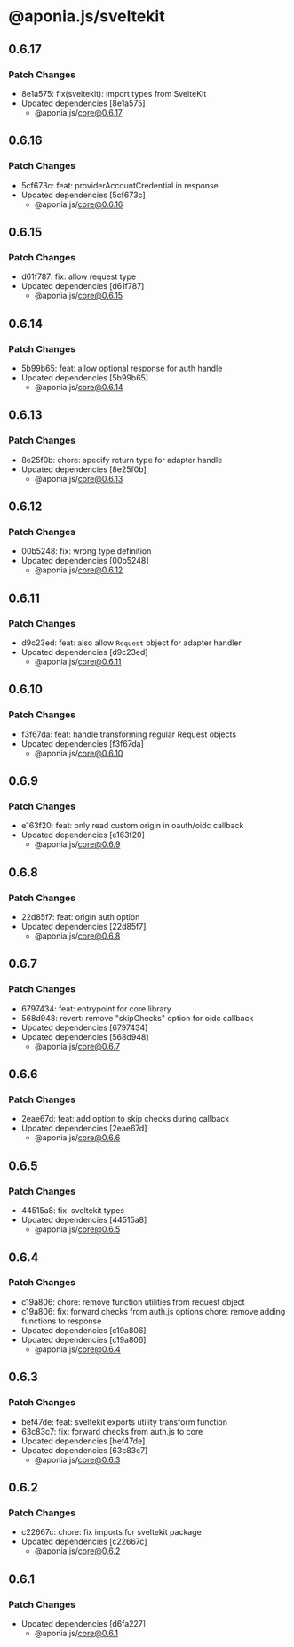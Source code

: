 # @aponia.js/sveltekit

## 0.6.17

### Patch Changes

- 8e1a575: fix(sveltekit): import types from SvelteKit
- Updated dependencies [8e1a575]
  - @aponia.js/core@0.6.17

## 0.6.16

### Patch Changes

- 5cf673c: feat: providerAccountCredential in response
- Updated dependencies [5cf673c]
  - @aponia.js/core@0.6.16

## 0.6.15

### Patch Changes

- d61f787: fix: allow request type
- Updated dependencies [d61f787]
  - @aponia.js/core@0.6.15

## 0.6.14

### Patch Changes

- 5b99b65: feat: allow optional response for auth handle
- Updated dependencies [5b99b65]
  - @aponia.js/core@0.6.14

## 0.6.13

### Patch Changes

- 8e25f0b: chore: specify return type for adapter handle
- Updated dependencies [8e25f0b]
  - @aponia.js/core@0.6.13

## 0.6.12

### Patch Changes

- 00b5248: fix: wrong type definition
- Updated dependencies [00b5248]
  - @aponia.js/core@0.6.12

## 0.6.11

### Patch Changes

- d9c23ed: feat: also allow `Request` object for adapter handler
- Updated dependencies [d9c23ed]
  - @aponia.js/core@0.6.11

## 0.6.10

### Patch Changes

- f3f67da: feat: handle transforming regular Request objects
- Updated dependencies [f3f67da]
  - @aponia.js/core@0.6.10

## 0.6.9

### Patch Changes

- e163f20: feat: only read custom origin in oauth/oidc callback
- Updated dependencies [e163f20]
  - @aponia.js/core@0.6.9

## 0.6.8

### Patch Changes

- 22d85f7: feat: origin auth option
- Updated dependencies [22d85f7]
  - @aponia.js/core@0.6.8

## 0.6.7

### Patch Changes

- 6797434: feat: entrypoint for core library
- 568d948: revert: remove "skipChecks" option for oidc callback
- Updated dependencies [6797434]
- Updated dependencies [568d948]
  - @aponia.js/core@0.6.7

## 0.6.6

### Patch Changes

- 2eae67d: feat: add option to skip checks during callback
- Updated dependencies [2eae67d]
  - @aponia.js/core@0.6.6

## 0.6.5

### Patch Changes

- 44515a8: fix: sveltekit types
- Updated dependencies [44515a8]
  - @aponia.js/core@0.6.5

## 0.6.4

### Patch Changes

- c19a806: chore: remove function utilities from request object
- c19a806: fix: forward checks from auth.js options
  chore: remove adding functions to response
- Updated dependencies [c19a806]
- Updated dependencies [c19a806]
  - @aponia.js/core@0.6.4

## 0.6.3

### Patch Changes

- bef47de: feat: sveltekit exports utility transform function
- 63c83c7: fix: forward checks from auth.js to core
- Updated dependencies [bef47de]
- Updated dependencies [63c83c7]
  - @aponia.js/core@0.6.3

## 0.6.2

### Patch Changes

- c22667c: chore: fix imports for sveltekit package
- Updated dependencies [c22667c]
  - @aponia.js/core@0.6.2

## 0.6.1

### Patch Changes

- Updated dependencies [d6fa227]
  - @aponia.js/core@0.6.1
